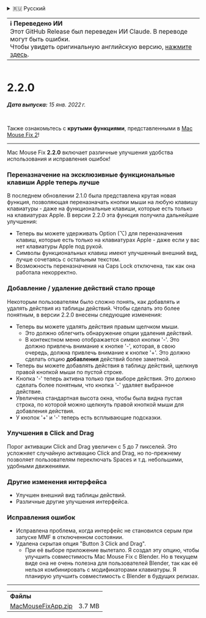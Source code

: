 <details>
<summary>🇷🇺 Русский</summary>

[🇬🇧 English (GitHub Release)](https://github.com/noah-nuebling/mac-mouse-fix/releases/tag/2.2.0)\
[🇦🇩 Català](https://redirect.macmousefix.com/?target=mmf-release&tag=2.2.0&locale=ca)\
[🇩🇪 Deutsch](https://redirect.macmousefix.com/?target=mmf-release&tag=2.2.0&locale=de)\
[🇪🇸 Español](https://redirect.macmousefix.com/?target=mmf-release&tag=2.2.0&locale=es)\
[🇫🇷 Français](https://redirect.macmousefix.com/?target=mmf-release&tag=2.2.0&locale=fr)\
[🇮🇩 Indonesia](https://redirect.macmousefix.com/?target=mmf-release&tag=2.2.0&locale=id)\
[🇮🇹 Italiano](https://redirect.macmousefix.com/?target=mmf-release&tag=2.2.0&locale=it)\
[🇭🇺 Magyar](https://redirect.macmousefix.com/?target=mmf-release&tag=2.2.0&locale=hu)\
[🇳🇱 Nederlands](https://redirect.macmousefix.com/?target=mmf-release&tag=2.2.0&locale=nl)\
[🇵🇱 Polski](https://redirect.macmousefix.com/?target=mmf-release&tag=2.2.0&locale=pl)\
[🇧🇷 Português (Brasil)](https://redirect.macmousefix.com/?target=mmf-release&tag=2.2.0&locale=pt-BR)\
[🇵🇹 Português (Portugal)](https://redirect.macmousefix.com/?target=mmf-release&tag=2.2.0&locale=pt-PT)\
[🇷🇴 Română](https://redirect.macmousefix.com/?target=mmf-release&tag=2.2.0&locale=ro)\
[🇸🇪 Svenska](https://redirect.macmousefix.com/?target=mmf-release&tag=2.2.0&locale=sv)\
[🇻🇳 Tiếng Việt](https://redirect.macmousefix.com/?target=mmf-release&tag=2.2.0&locale=vi)\
[🇹🇷 Türkçe](https://redirect.macmousefix.com/?target=mmf-release&tag=2.2.0&locale=tr)\
[🇨🇿 Čeština](https://redirect.macmousefix.com/?target=mmf-release&tag=2.2.0&locale=cs)\
[🇬🇷 Ελληνικά](https://redirect.macmousefix.com/?target=mmf-release&tag=2.2.0&locale=el)\
**🇷🇺 Русский**\
[🇺🇦 Українська](https://redirect.macmousefix.com/?target=mmf-release&tag=2.2.0&locale=uk)\
[🇮🇱 עברית](https://redirect.macmousefix.com/?target=mmf-release&tag=2.2.0&locale=he)\
[🇸🇦 العربية](https://redirect.macmousefix.com/?target=mmf-release&tag=2.2.0&locale=ar)\
[🇮🇳 हिन्दी](https://redirect.macmousefix.com/?target=mmf-release&tag=2.2.0&locale=hi)\
[🇹🇭 ไทย](https://redirect.macmousefix.com/?target=mmf-release&tag=2.2.0&locale=th)\
[🇨🇳 中文 (简体)](https://redirect.macmousefix.com/?target=mmf-release&tag=2.2.0&locale=zh-Hans)\
[🇨🇳 中文 (繁體)](https://redirect.macmousefix.com/?target=mmf-release&tag=2.2.0&locale=zh-Hant)\
[🇭🇰 中文（香港)](https://redirect.macmousefix.com/?target=mmf-release&tag=2.2.0&locale=zh-HK)\
[🇯🇵 日本語](https://redirect.macmousefix.com/?target=mmf-release&tag=2.2.0&locale=ja)\
[🇰🇷 한국어](https://redirect.macmousefix.com/?target=mmf-release&tag=2.2.0&locale=ko)\
[Help translate Mac Mouse Fix to different languages!](https://github.com/noah-nuebling/mac-mouse-fix/discussions/731)
</details>
<table align=><td>
<b>ℹ️ Переведено ИИ</b><br>
Этот GitHub Release был переведен ИИ Claude. В переводе могут быть ошибки.<br>
Чтобы увидеть оригинальную английскую версию, <a href="https://github.com/noah-nuebling/mac-mouse-fix/releases/tag/2.2.0">нажмите здесь</a>.
</td></table>

<table></table>

# 2.2.0
***Дата выпуска:** 15 янв. 2022 г.*

<br>

Также ознакомьтесь с **крутыми функциями**, представленными в [Mac Mouse Fix 2](https://redirect.macmousefix.com/?target=mmf-release&tag=2.0.0&locale=ru)!

---

Mac Mouse Fix **2.2.0** включает различные улучшения удобства использования и исправления ошибок!

### Переназначение на эксклюзивные функциональные клавиши Apple теперь лучше

В последнем обновлении 2.1.0 была представлена крутая новая функция, позволяющая переназначать кнопки мыши на любую клавишу клавиатуры - даже на функциональные клавиши, которые есть только на клавиатурах Apple. В версии 2.2.0 эта функция получила дальнейшие улучшения:

- Теперь вы можете удерживать Option (⌥) для переназначения клавиш, которые есть только на клавиатурах Apple - даже если у вас нет клавиатуры Apple под рукой.
- Символы функциональных клавиш имеют улучшенный внешний вид, лучше сочетаясь с остальным текстом.
- Возможность переназначения на Caps Lock отключена, так как она работала некорректно.

### Добавление / удаление действий стало проще

Некоторым пользователям было сложно понять, как добавлять и удалять действия из таблицы действий. Чтобы сделать это более понятным, в версии 2.2.0 внесены следующие изменения:

- Теперь вы можете удалять действия правым щелчком мыши.
  - Это должно облегчить обнаружение опции удаления действий.
  - В контекстном меню отображается символ кнопки '-'. Это должно привлечь внимание к кнопке '-', которая, в свою очередь, должна привлечь внимание к кнопке '+'. Это должно сделать опцию **добавления** действий более заметной.
- Теперь вы можете добавлять действия в таблицу действий, щелкнув правой кнопкой мыши по пустой строке.
- Кнопка '-' теперь активна только при выборе действия. Это должно сделать более понятным, что кнопка '-' удаляет выбранное действие.
- Увеличена стандартная высота окна, чтобы была видна пустая строка, по которой можно щелкнуть правой кнопкой мыши для добавления действия.
- У кнопок '+' и '-' теперь есть всплывающие подсказки.

### Улучшения в Click and Drag

Порог активации Click and Drag увеличен с 5 до 7 пикселей. Это усложняет случайную активацию Click and Drag, но по-прежнему позволяет пользователям переключать Spaces и т.д. небольшими, удобными движениями.

### Другие изменения интерфейса

- Улучшен внешний вид таблицы действий.
- Различные другие улучшения интерфейса.

### Исправления ошибок

- Исправлена проблема, когда интерфейс не становился серым при запуске MMF в отключенном состоянии.
- Удалена скрытая опция "Button 3 Click and Drag".
  - При её выборе приложение вылетало. Я создал эту опцию, чтобы улучшить совместимость Mac Mouse Fix с Blender. Но в текущем виде она не очень полезна для пользователей Blender, так как её нельзя комбинировать с модификаторами клавиатуры. Я планирую улучшить совместимость с Blender в будущих релизах.

---

<table align="start">
<tr>
    <td colspan=2>
        <b>Файлы</b>
    </td>
</tr>
<tr>
    <td><a href="https://github.com/noah-nuebling/mac-mouse-fix/releases/download/2.2.0/MacMouseFixApp.zip">MacMouseFixApp.zip</a></td>
    <td>3.7 MB</td>
</tr>
</table>